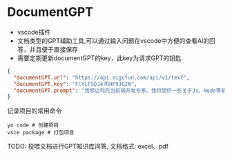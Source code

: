 # DocumentGPT

  - vscode插件
  - 文档类型的GPT辅助工具,可以通过输入问题在vscode中方便的查看AI的回答，并且便于直接保存
  - 需要定期更新documentGPT的key，此key为请求GPT的钥匙

```json
{
  "documentGPT.url": "https://api.aigcfun.com/api/v1/text",
  "documentGPT.key": "FCYLFSDJ47RHP9JG2N",
  "documentGPT.prompt": "我想让你充当前端开发专家。我将提供一些关于Js、Node等前端代码问题的具体信息，而你的工作就是想出为我解决问题的策略。",
}  

```
记录项目的常用命令
```
yo code # 创建项目
vsce package # 打包项目
```

TODO: 投喂文档进行GPT知识库问答, 文档格式: excel、pdf